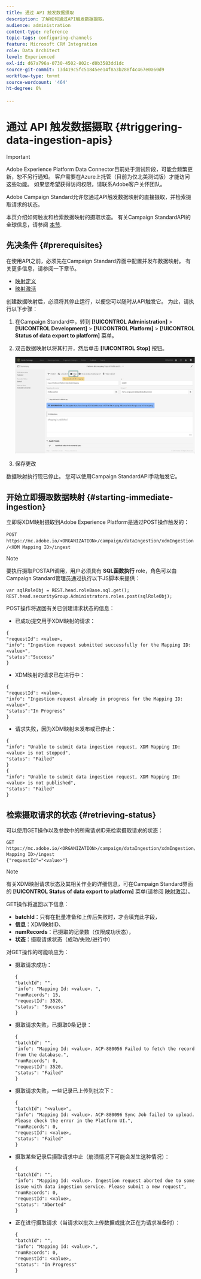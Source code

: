 ```yaml
---
title: 通过 API 触发数据摄取
description: 了解如何通过API触发数据摄取。
audience: administration
content-type: reference
topic-tags: configuring-channels
feature: Microsoft CRM Integration
role: Data Architect
level: Experienced
exl-id: d67a796a-0730-4502-802c-d0b3583dd1dc
source-git-commit: 13d419c5fc51845ee14f8a3b288f4c467e0a60d9
workflow-type: tm+mt
source-wordcount: '464'
ht-degree: 6%

---
```


# 通过 API 触发数据摄取 {#triggering-data-ingestion-apis}

>[!IMPORTANT]
>
>Adobe Experience Platform Data Connector目前处于测试阶段，可能会频繁更新，恕不另行通知。 客户需要在Azure上托管（目前为仅北美测试版）才能访问这些功能。 如果您希望获得访问权限，请联系Adobe客户关怀团队。

Adobe Campaign Standard允许您通过API触发数据映射的直接摄取，并检索摄取请求的状态。

本页介绍如何触发和检索数据映射的摄取状态。 有关Campaign StandardAPI的全球信息，请参阅 [本节](../../api/using/get-started-apis.md).

## 先决条件 {#prerequisites}

在使用API之前，必须先在Campaign Standard界面中配置并发布数据映射。 有关更多信息，请参阅一下章节。

* [映射定义](../../integrating/using/aep-mapping-definition.md)
* [映射激活](../../integrating/using/aep-mapping-activation.md)

创建数据映射后，必须将其停止运行，以便您可以随时从API触发它。 为此，请执行以下步骤：

1. 在Campaign Standard中，转到 **[!UICONTROL Administration]** > **[!UICONTROL Development]** > **[!UICONTROL Platform]** > **[!UICONTROL Status of data export to platform]** 菜单。

1. 双击数据映射以将其打开，然后单击 **[!UICONTROL Stop]** 按钮。

   ![](assets/aep_datamapping_stop.png)

1. 保存更改

数据映射执行现已停止。 您可以使用Campaign StandardAPI手动触发它。

## 开始立即摄取数据映射 {#starting-immediate-ingestion}

立即将XDM映射摄取到Adobe Experience Platform是通过POST操作触发的：

`POST https://mc.adobe.io/<ORGANIZATION>/campaign/dataIngestion/xdmIngestion/<XDM Mapping ID>/ingest`

>[!NOTE]
>
>要执行摄取POSTAPI调用，用户必须具有 **SQL函数执行** role，角色可以由Campaign Standard管理员通过执行以下JS脚本来提供：
>
>```
>var sqlRoleObj = REST.head.roleBase.sql.get();
>REST.head.securityGroup.Administrators.roles.post(sqlRoleObj);
>```
>

POST操作将返回有关已创建请求状态的信息：

* 已成功提交用于XDM映射的请求：

```
{
"requestId": <value>,
"info": "Ingestion request submitted successfully for the Mapping ID: <value>",
"status":"Success"
}
```

* XDM映射的请求已在进行中：

```
{
"requestId": <value>,
"info": "Ingestion request already in progress for the Mapping ID: <value>",
"status":"In Progress"
}
```

* 请求失败，因为XDM映射未发布或已停止：

```
{
"info": "Unable to submit data ingestion request, XDM Mapping ID: <value> is not stopped",
"status": "Failed"
}
{
"info": "Unable to submit data ingestion request, XDM Mapping ID: <value> is not published",
"status": "Failed"
}
```

## 检索摄取请求的状态 {#retrieving-status}

可以使用GET操作以及参数中的所需请求ID来检索摄取请求的状态：

```
GET https://mc.adobe.io/<ORGANIZATION>/campaign/dataIngestion/xdmIngestion/<XDM Mapping ID>/ingest
{"requestId"="<value>"}
```

>[!NOTE]
>
>有关XDM映射请求状态及其相关作业的详细信息，可在Campaign Standard界面的 **[!UICONTROL Status of data export to platform]** 菜单(请参阅 [映射激活](../../integrating/using/aep-mapping-activation.md))。

GET操作将返回以下信息：

* **batchId**：只有在批量准备和上传后失败时，才会填充此字段，
* **信息**：XDM映射ID、
* **numRecords**：已摄取的记录数（仅限成功状态），
* **状态**：摄取请求状态（成功/失败/进行中）

对GET操作的可能响应为：

* 摄取请求成功：

  ```
  {
  "batchId": "",
  "info": "Mapping Id: <value>. ",
  "numRecords": 15,
  "requestId": 3520,
  "status": "Success"
  }
  ```

* 摄取请求失败，已摄取0条记录：

  ```
  {
  "batchId": "",
  "info": "Mapping Id: <value>. ACP-880056 Failed to fetch the record from the database.",
  "numRecords": 0,
  "requestId": 3520,
  "status": "Failed"
  }
  ```

* 摄取请求失败，一些记录已上传到批次下：

  ```
  {
  "batchId": "<value>",
  "info": "Mapping Id: <value>. ACP-880096 Sync Job failed to upload. Please check the error in the Platform UI.",
  "numRecords": 0,
  "requestId": <value>,
  "status": "Failed"
  }
  ```

* 摄取某些记录后摄取请求中止（崩溃情况下可能会发生这种情况）：

  ```
  {
  "batchId": "",
  "info": "Mapping Id: <value>. Ingestion request aborted due to some issue with data ingestion service. Please submit a new request",
  "numRecords": 0,
  "requestId": <value>,
  "status": "Aborted"
  }
  ```

* 正在进行摄取请求（当请求以批次上传数据或批次正在为请求准备时）：

  ```
  {
  "batchId": "",
  "info": "Mapping Id: <value>.",
  "numRecords": 0,
  "requestId": <value>,
  "status": "In Progress"
  }
  ```
